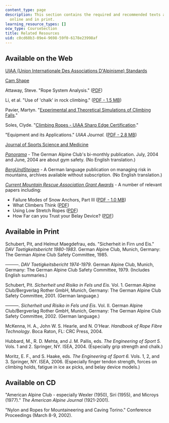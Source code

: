 ```yaml
---
content_type: page
description: This section contains the required and recommended texts available both
  online and in print.
learning_resource_types: []
ocw_type: CourseSection
title: Related Resources
uid: c0cd60b3-09e4-9698-59f0-6178e23998af
---
```


Available on the Web
--------------------

[UIAA (Union Internationale Des Associations D'Alpinisme) Standards](https://www.theuiaa.org/safety-standards/)

[Cam Shape](http://web.mit.edu/custer/www/rocking/cams/cams.html)

Attaway, Steve. "Rope System Analysis." ([PDF](http://www.jrre.org/ropes_101.pdf))

Li, et al. "Use of 'chalk' in rock climbing." ([PDF - 1.5 MB](http://www.sportex.bham.ac.uk/staff/lifx_files/Coeff%20friction%20climbing%20JSS%202001.pdf))

Pavier, Martyn. "[Experimental and Theoretical Simulations of Climbing Falls](http://personal.strath.ac.uk/andrew.mclaren/Pavier.pdf)."

Soles, Clyde. "[Climbing Ropes - UIAA Sharp Edge Certification](http://www.snewsnet.com/news/web-extras-climbing-ropes-uiaa-sharp-edge-certification/)."

"Equipment and its Applications." _UIAA Journal._ ([PDF - 2.8 MB](https://www.yumpu.com/en/document/read/22908972/equipment-and-its-application-equipment-and-its-application))

[Journal of Sports Science and Medicine](http://www.jssm.org/)

[_Panorama_](http://www.alpenverein.de/DAV-Services/Panorama-Magazin/Panorama-Archiv/) - The German Alpine Club's bi-monthly publication. July, 2004 and June, 2004 are about gym safety. (No English translation.)

[_BergUndSteigen_](http://www.bergundsteigen.at/archiv.php) - A German language publication on managing risk in mountains, archives available without subscription. (No English translation.)

[_Current Mountain Rescue Association Grant Awards_](https://mra.org/member-service/grant-information/current-grants/) - A number of relevant papers including:

*   Failure Modes of Snow Anchors, Part III ([PDF - 1.0 MB](http://www.itrsonline.org/PapersFolder/2005/Fortini2005_ITRSAbstract.pdf))
*   What Climbers Think ([PDF](http://mra.org/wp-content/uploads/2016/05/WhatClimbersThink.pdf))
*   Using Low Stretch Ropes ([PDF](http://www.itrsonline.org/PapersFolder/2005/SmithBlaine2005_ITRSAbstract.pdf))
*   How Far can you Trust your Belay Device? ([PDF](http://www.caves.org/section/vertical/nh/51/Hang_Em_High_Final.pdf))

Available in Print
------------------

Schubert, Pit, and Helmut Maegdefrau, eds. "Sicherheit in Firn und Eis." _DAV Taetigkeitsbericht 1980-1983_. German Alpine Club, Munich, Germany: The German Alpine Club Safety Committee, 1985.

———. _DAV Taetigkeitsbericht 1974-1979_. German Alpine Club, Munich, Germany: The German Alpine Club Safety Committee, 1979. (Includes English summaries.)

Schubert, Pit. _Sicherheit und Risiko in Fels und Eis._ Vol. 1. German Alpine Club/Bergverlag Rother GmbH, Munich, Germany: The German Alpine Club Safety Committee, 2001. (German language.)

———. _Sicherheit und Risiko in Fels und Eis_. Vol. II. German Alpine Club/Bergverlag Rother GmbH, Munich, Germany: The German Alpine Club Safety Committee, 2002. (German language.)

McKenna, H. A., John W. S. Hearle, and N. O'Hear. _Handbook of Rope Fibre Technology_. Boca Raton, FL: CRC Press, 2004.

Hubbard, M., R. D. Mehta, and J. M. Pallis, eds. _The Engineering of Sport 5._ Vols. 1 and 2. Springer, NY. ISEA, 2004. (Especially grip strength and chalk.)

Moritz, E. F., and S. Haake, eds. _The Engineering of Sport 6._ Vols. 1, 2, and 3. Springer, NY. ISEA, 2006. (Especially finger tendon strength, forces on climbing holds, fatigue in ice ax picks, and belay device models.)

Available on CD
---------------

"American Alpine Club - especially Wexler (1950), Siri (1955), and Microys (1977)." _The American Alpine Journal_ (1921-2001).

"Nylon and Ropes for Mountaineering and Caving Torino." Conference Proceedings (March 8-9, 2002).